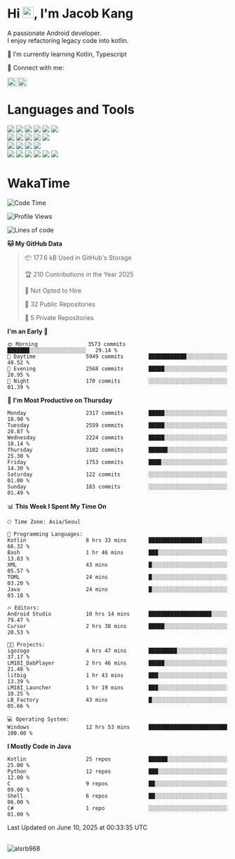 # Hi <img src="https://media.giphy.com/media/hvRJCLFzcasrR4ia7z/giphy.gif" width="25px">, I'm Jacob Kang
A passionate Android developer.
</br>
I enjoy refactoring legacy code into kotlin.

🌱 I’m currently learning Kotlin, Typescript

🤝 Connect with me:

<a href="https://www.linkedin.com/in/minkyu-kang-b7477b1b2/"><img align="left" src="https://raw.githubusercontent.com/yushi1007/yushi1007/main/images/linkedin.svg" alt="Minkyu Kang | LinkedIn" width="21px"/></a>
<a href="https://www.instagram.com/_jacob_kang/"><img align="left" src="https://raw.githubusercontent.com/yushi1007/yushi1007/main/images/instagram.svg" alt="Jacob Kang | Instagram" width="21px"/></a>

</br>

# Languages and Tools

<div align="left">
<img src="https://img.shields.io/badge/java-007396?logo=java&logoColor=white"/>
<img src="https://img.shields.io/badge/kotlin-7F52FF?logo=kotlin&logoColor=white"/>
<img src="https://img.shields.io/badge/python-3776AB?logo=python&logoColor=white"/>
<img src="https://img.shields.io/badge/bash shell-4EAA25?logo=gnubash&logoColor=white"/>
<img src="https://img.shields.io/badge/c-A8B9CC?logo=c&logoColor=white"/>
<img src="https://img.shields.io/badge/c++-00599C?logo=c%2b%2b&logoColor=white"/>
</div>
<div align="left">
<img src="https://img.shields.io/badge/git-F05032?logo=git&logoColor=white"/>
<img src="https://img.shields.io/badge/github-181717?logo=github&logoColor=white"/>
<img src="https://img.shields.io/badge/mysql-4479A1?logo=mysql&logoColor=white"/>
<img src="https://img.shields.io/badge/sqlite-003B57?logo=sqlite&logoColor=white"/>
<img src="https://img.shields.io/badge/amazon AWS-232F3E?logo=amazonaws&logoColor=white"/>
</div>
<div align="left">
<img src="https://img.shields.io/badge/android-3DDC84?logo=android&logoColor=white"/>
<img src="https://img.shields.io/badge/linux-FCC624?logo=linux&logoColor=white"/>
<img src="https://img.shields.io/badge/flask-000000?logo=flask&logoColor=white"/>
<img src="https://img.shields.io/badge/arduino-00979D?logo=arduino&logoColor=white"/>
</div>
<div align="left">
<img src="https://img.shields.io/badge/slack-4A154B?logo=slack&logoColor=white"/>
<img src="https://img.shields.io/badge/notion-000000?logo=notion&logoColor=white"/>
<img src="https://img.shields.io/badge/jira-0052CC?logo=jira&logoColor=white"/>
<img src="https://img.shields.io/badge/postman-FF6C37?logo=postman&logoColor=white"/>
<img src="https://img.shields.io/badge/intellij-000000?logo=intellijidea&logoColor=white"/>
<img src="https://img.shields.io/badge/pycharm-000000?logo=pycharm&logoColor=white"/>
</div>

# WakaTime

<!--START_SECTION:waka-->
![Code Time](http://img.shields.io/badge/Code%20Time-4%2C881%20hrs%2035%20mins-blue)

![Profile Views](http://img.shields.io/badge/Profile%20Views-0-blue)

![Lines of code](https://img.shields.io/badge/From%20Hello%20World%20I%27ve%20Written-5.2%20million%20lines%20of%20code-blue)

**🐱 My GitHub Data** 

> 📦 177.6 kB Used in GitHub's Storage 
 > 
> 🏆 210 Contributions in the Year 2025
 > 
> 🚫 Not Opted to Hire
 > 
> 📜 32 Public Repositories 
 > 
> 🔑 5 Private Repositories 
 > 
**I'm an Early 🐤** 

```text
🌞 Morning                3573 commits        ███████░░░░░░░░░░░░░░░░░░   29.14 % 
🌆 Daytime                5949 commits        ████████████░░░░░░░░░░░░░   48.52 % 
🌃 Evening                2568 commits        █████░░░░░░░░░░░░░░░░░░░░   20.95 % 
🌙 Night                  170 commits         ░░░░░░░░░░░░░░░░░░░░░░░░░   01.39 % 
```
📅 **I'm Most Productive on Thursday** 

```text
Monday                   2317 commits        █████░░░░░░░░░░░░░░░░░░░░   18.90 % 
Tuesday                  2559 commits        █████░░░░░░░░░░░░░░░░░░░░   20.87 % 
Wednesday                2224 commits        █████░░░░░░░░░░░░░░░░░░░░   18.14 % 
Thursday                 3102 commits        ██████░░░░░░░░░░░░░░░░░░░   25.30 % 
Friday                   1753 commits        ████░░░░░░░░░░░░░░░░░░░░░   14.30 % 
Saturday                 122 commits         ░░░░░░░░░░░░░░░░░░░░░░░░░   01.00 % 
Sunday                   183 commits         ░░░░░░░░░░░░░░░░░░░░░░░░░   01.49 % 
```


📊 **This Week I Spent My Time On** 

```text
🕑︎ Time Zone: Asia/Seoul

💬 Programming Languages: 
Kotlin                   8 hrs 33 mins       █████████████████░░░░░░░░   66.32 % 
Bash                     1 hr 46 mins        ███░░░░░░░░░░░░░░░░░░░░░░   13.83 % 
XML                      43 mins             █░░░░░░░░░░░░░░░░░░░░░░░░   05.57 % 
TOML                     24 mins             █░░░░░░░░░░░░░░░░░░░░░░░░   03.20 % 
Java                     24 mins             █░░░░░░░░░░░░░░░░░░░░░░░░   03.18 % 

🔥 Editors: 
Android Studio           10 hrs 14 mins      ████████████████████░░░░░   79.47 % 
Cursor                   2 hrs 38 mins       █████░░░░░░░░░░░░░░░░░░░░   20.53 % 

🐱‍💻 Projects: 
igozogo                  4 hrs 47 mins       █████████░░░░░░░░░░░░░░░░   37.17 % 
LM18I_DabPlayer          2 hrs 46 mins       █████░░░░░░░░░░░░░░░░░░░░   21.48 % 
litbig                   1 hr 43 mins        ███░░░░░░░░░░░░░░░░░░░░░░   13.39 % 
LM18I_Launcher           1 hr 19 mins        ███░░░░░░░░░░░░░░░░░░░░░░   10.25 % 
LB_Factory               43 mins             █░░░░░░░░░░░░░░░░░░░░░░░░   05.66 % 

💻 Operating System: 
Windows                  12 hrs 53 mins      █████████████████████████   100.00 % 
```

**I Mostly Code in Java** 

```text
Kotlin                   25 repos            ██████░░░░░░░░░░░░░░░░░░░   25.00 % 
Python                   12 repos            ███░░░░░░░░░░░░░░░░░░░░░░   12.00 % 
C                        9 repos             ██░░░░░░░░░░░░░░░░░░░░░░░   09.00 % 
Shell                    6 repos             ██░░░░░░░░░░░░░░░░░░░░░░░   06.00 % 
C#                       1 repo              ░░░░░░░░░░░░░░░░░░░░░░░░░   01.00 % 
```




 Last Updated on June 10, 2025 at 00:33:35 UTC
<!--END_SECTION:waka-->

</br>

<div align="left">
<img align="left" src="https://github-readme-stats.vercel.app/api/top-langs?username=alsrb968&show_icons=true&locale=en&layout=compact&theme=dark" alt="alsrb968" />
</div>
